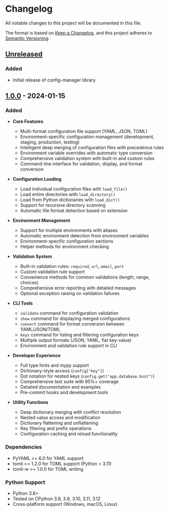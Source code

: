 # Changelog

All notable changes to this project will be documented in this file.

The format is based on [Keep a Changelog](https://keepachangelog.com/en/1.0.0/),
and this project adheres to [Semantic Versioning](https://semver.org/spec/v2.0.0.html).

## [Unreleased]

### Added
- Initial release of config-manager library

## [1.0.0] - 2024-01-15

### Added
- **Core Features**
  - Multi-format configuration file support (YAML, JSON, TOML)
  - Environment-specific configuration management (development, staging, production, testing)
  - Intelligent deep merging of configuration files with precedence rules
  - Environment variable overrides with automatic type conversion
  - Comprehensive validation system with built-in and custom rules
  - Command-line interface for validation, display, and format conversion

- **Configuration Loading**
  - Load individual configuration files with `load_file()`
  - Load entire directories with `load_directory()`
  - Load from Python dictionaries with `load_dict()`
  - Support for recursive directory scanning
  - Automatic file format detection based on extension

- **Environment Management**
  - Support for multiple environments with aliases
  - Automatic environment detection from environment variables
  - Environment-specific configuration sections
  - Helper methods for environment checking

- **Validation System**
  - Built-in validation rules: `required`, `url`, `email`, `port`
  - Custom validation rule support
  - Convenience methods for common validations (length, range, choices)
  - Comprehensive error reporting with detailed messages
  - Optional exception raising on validation failures

- **CLI Tools**
  - `validate` command for configuration validation
  - `show` command for displaying merged configurations
  - `convert` command for format conversion between YAML/JSON/TOML
  - `keys` command for listing and filtering configuration keys
  - Multiple output formats (JSON, YAML, flat key-value)
  - Environment and validation rule support in CLI

- **Developer Experience**
  - Full type hints and mypy support
  - Dictionary-style access (`config["key"]`)
  - Dot notation for nested keys (`config.get("app.database.host")`)
  - Comprehensive test suite with 95%+ coverage
  - Detailed documentation and examples
  - Pre-commit hooks and development tools

- **Utility Functions**
  - Deep dictionary merging with conflict resolution
  - Nested value access and modification
  - Dictionary flattening and unflattening
  - Key filtering and prefix operations
  - Configuration caching and reload functionality

### Dependencies
- PyYAML >= 6.0 for YAML support
- tomli >= 1.2.0 for TOML support (Python < 3.11)
- tomli-w >= 1.0.0 for TOML writing

### Python Support
- Python 3.8+
- Tested on CPython 3.8, 3.9, 3.10, 3.11, 3.12
- Cross-platform support (Windows, macOS, Linux)

[Unreleased]: https://github.com/yourusername/config-manager/compare/v1.0.0...HEAD
[1.0.0]: https://github.com/yourusername/config-manager/releases/tag/v1.0.0